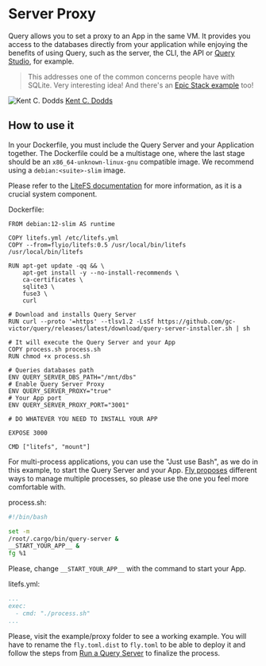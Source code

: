 # Server Proxy

Query allows you to set a proxy to an App in the same VM. It provides you access to the databases directly from your application while enjoying the benefits of using Query, such as the server, the CLI, the API or [Query Studio](https://github.com/gc-victor/query-studio), for example.

> This addresses one of the common concerns people have with SQLite. Very interesting idea! And there's an [Epic Stack example](https://github.com/gc-victor/epic-stack-with-query) too!

<p class="flex items-center h-0">
    <img class="inline mr-2 h-10 w-10 rounded-full" loading="lazy" src="/_/asset/public/images/cache/6ACZo99k_100x100.webp" alt="Kent C. Dodds"> <a href="https://twitter.com/kentcdodds/status/1729133823039045994" target="_blank">Kent C. Dodds</a>
</p>

## How to use it

In your Dockerfile, you must include the Query Server and your Application together. The Dockerfile could be a multistage one, where the last stage should be an `x86_64-unknown-linux-gnu` compatible image. We recommend using a `debian:<suite>-slim` image.

Please refer to the [LiteFS documentation](https://fly.io/docs/litefs/speedrun/) for more information, as it is a crucial system component.

Dockerfile:

```docker
FROM debian:12-slim AS runtime

COPY litefs.yml /etc/litefs.yml
COPY --from=flyio/litefs:0.5 /usr/local/bin/litefs /usr/local/bin/litefs

RUN apt-get update -qq && \
    apt-get install -y --no-install-recommends \
    ca-certificates \
    sqlite3 \
    fuse3 \
    curl

# Download and installs Query Server
RUN curl --proto '=https' --tlsv1.2 -LsSf https://github.com/gc-victor/query/releases/latest/download/query-server-installer.sh | sh

# It will execute the Query Server and your App
COPY process.sh process.sh
RUN chmod +x process.sh

# Queries databases path
ENV QUERY_SERVER_DBS_PATH="/mnt/dbs"
# Enable Query Server Proxy
ENV QUERY_SERVER_PROXY="true"
# Your App port
ENV QUERY_SERVER_PROXY_PORT="3001"

# DO WHATEVER YOU NEED TO INSTALL YOUR APP

EXPOSE 3000

CMD ["litefs", "mount"]
```

For multi-process applications, you can use the "Just use Bash", as we do in this example, to start the Query Server and your App. [Fly proposes](https://fly.io/docs/app-guides/multiple-processes/) different ways to manage multiple processes, so please use the one you feel more comfortable with.

process.sh:

```bash
#!/bin/bash

set -m
/root/.cargo/bin/query-server &
__START_YOUR_APP__ &
fg %1
```

Please, change `__START_YOUR_APP__` with the command to start your App.

litefs.yml:

```yml
...
exec:
  - cmd: "./process.sh"
...
```

Please, visit the example/proxy folder to see a working example. You will have to rename the `fly.toml.dist` to `fly.toml` to be able to deploy it and follow the steps from [Run a Query Server](https://github.com/gc-victor/query?tab=readme-ov-file#run-a-query-server) to finalize the process.
